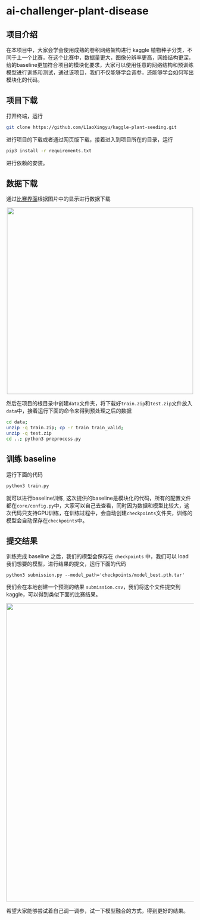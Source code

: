 # ai-challenger-plant-disease

## 项目介绍

在本项目中，大家会学会使用成熟的卷积网络架构进行 kaggle 植物种子分类，不同于上一个比赛，在这个比赛中，数据量更大，图像分辨率更高，网络结构更深，给的baseline更加符合项目的模块化要求，大家可以使用任意的网络结构和预训练模型进行训练和测试，通过该项目，我们不仅能够学会调参，还能够学会如何写出模块化的代码。

## 项目下载

打开终端，运行

```bash
git clone https://github.com/L1aoXingyu/kaggle-plant-seeding.git
```

进行项目的下载或者通过网页版下载，接着进入到项目所在的目录，运行

```bash
pip3 install -r requirements.txt
```

进行依赖的安装。

## 数据下载
通过[比赛界面](https://www.kaggle.com/c/plant-seedlings-classification/data)根据图片中的显示进行数据下载

<div align=center>
<img src='https://ws4.sinaimg.cn/large/006tNbRwly1fwdo7019xfj31kw13owgy.jpg' width='500'>
</div>

然后在项目的根目录中创建`data`文件夹，将下载好`train.zip`和`test.zip`文件放入`data`中，接着运行下面的命令来得到预处理之后的数据

```bash
cd data;
unzip -q train.zip; cp -r train train_valid;
unzip -q test.zip
cd ..; python3 preprocess.py
```

## 训练 baseline
运行下面的代码

```bash
python3 train.py 
```

就可以进行baseline训练, 这次提供的baseline是模块化的代码，所有的配置文件都在`core/config.py`中，大家可以自己去查看，同时因为数据和模型比较大，这次代码只支持GPU训练，在训练过程中，会自动创建`checkpoints`文件夹，训练的模型会自动保存在`checkpoints`中。

## 提交结果
训练完成 baseline 之后，我们的模型会保存在 `checkpoints` 中，我们可以 load 我们想要的模型，进行结果的提交，运行下面的代码

```
python3 submission.py --model_path='checkpoints/model_best.pth.tar' 
```

我们会在本地创建一个预测的结果 `submission.csv`，我们将这个文件提交到 kaggle，可以得到类似下面的比赛结果。

<div align=center>
<img src='https://ws1.sinaimg.cn/large/006tNbRwly1fwdozwppbuj31iq0c2jry.jpg' width='800'>
</div>

希望大家能够尝试着自己调一调参，试一下模型融合的方式，得到更好的结果。